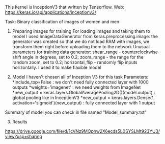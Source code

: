 This kernel is InceptionV3 that written by Tensorflow. Web: https://keras.io/api/applications/inceptionv3/

Task: Binary classification of images of women and men

1. Preparing images for training
For loading images and taking them to model I used ImageDataGenerator from keras.preprocessing.image: the generator was created so that we do not load RAM with images, we transform them right before uploading them to the network
Unusual parameters for training data generator: shear_range - counterclockwise shift angle in degrees, set to 0.2; zoom_range - the range for the random zoom, set to 0.2; horizontal_flip - randomly flip inputs horizontally. I used it to make flaxible model

2. Model
I haven't chosen all of Inception V3 for this task
Parameters:
*include_top=False : we don't need fully connected layer with 1000 outputs
*weights='imagenet' : we need weights from ImageNet
*new_output = keras.layers.GlobalAveragePooling2D()(model.output) : global pooling like in InceptionV3
*new_output = keras.layers.Dense(1, activation='sigmoid')(new_output) : fully connected layer with 1 output

Summary of model you can check in file named "Model_summary.txt"

3. Results


https://drive.google.com/file/d/1cVNz9MQpnw2X6ecds5L0SYSLMt923YU3/view?usp=sharing

